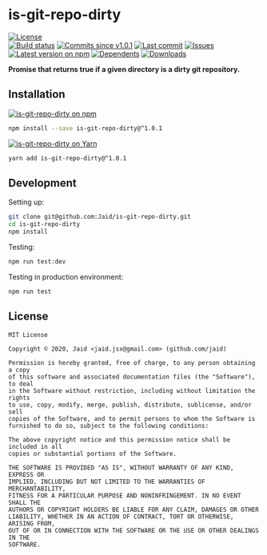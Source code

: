 # is-git-repo-dirty


<a href="https://raw.githubusercontent.com/Jaid/is-git-repo-dirty/master/license.txt"><img src="https://img.shields.io/github/license/Jaid/is-git-repo-dirty?style=flat-square" alt="License"/></a>  
<a href="https://actions-badge.atrox.dev/Jaid/is-git-repo-dirty/goto"><img src="https://img.shields.io/endpoint.svg?style=flat-square&url=https%3A%2F%2Factions-badge.atrox.dev%2FJaid%2Fis-git-repo-dirty%2Fbadge" alt="Build status"/></a> <a href="https://github.com/Jaid/is-git-repo-dirty/commits"><img src="https://img.shields.io/github/commits-since/Jaid/is-git-repo-dirty/v1.0.1?style=flat-square&logo=github" alt="Commits since v1.0.1"/></a> <a href="https://github.com/Jaid/is-git-repo-dirty/commits"><img src="https://img.shields.io/github/last-commit/Jaid/is-git-repo-dirty?style=flat-square&logo=github" alt="Last commit"/></a> <a href="https://github.com/Jaid/is-git-repo-dirty/issues"><img src="https://img.shields.io/github/issues/Jaid/is-git-repo-dirty?style=flat-square&logo=github" alt="Issues"/></a>  
<a href="https://npmjs.com/package/is-git-repo-dirty"><img src="https://img.shields.io/npm/v/is-git-repo-dirty?style=flat-square&logo=npm&label=latest%20version" alt="Latest version on npm"/></a> <a href="https://github.com/Jaid/is-git-repo-dirty/network/dependents"><img src="https://img.shields.io/librariesio/dependents/npm/is-git-repo-dirty?style=flat-square&logo=npm" alt="Dependents"/></a> <a href="https://npmjs.com/package/is-git-repo-dirty"><img src="https://img.shields.io/npm/dm/is-git-repo-dirty?style=flat-square&logo=npm" alt="Downloads"/></a>

**Promise that returns true if a given directory is a dirty git repository.**















## Installation
<a href="https://npmjs.com/package/is-git-repo-dirty"><img src="https://img.shields.io/badge/npm-is--git--repo--dirty-C23039?style=flat-square&logo=npm" alt="is-git-repo-dirty on npm"/></a>
```bash
npm install --save is-git-repo-dirty@^1.0.1
```
<a href="https://yarnpkg.com/package/is-git-repo-dirty"><img src="https://img.shields.io/badge/Yarn-is--git--repo--dirty-2F8CB7?style=flat-square&logo=yarn&logoColor=white" alt="is-git-repo-dirty on Yarn"/></a>
```bash
yarn add is-git-repo-dirty@^1.0.1
```








## Development



Setting up:
```bash
git clone git@github.com:Jaid/is-git-repo-dirty.git
cd is-git-repo-dirty
npm install
```
Testing:
```bash
npm run test:dev
```
Testing in production environment:
```bash
npm run test
```


## License
```text
MIT License

Copyright © 2020, Jaid <jaid.jsx@gmail.com> (github.com/jaid)

Permission is hereby granted, free of charge, to any person obtaining a copy
of this software and associated documentation files (the "Software"), to deal
in the Software without restriction, including without limitation the rights
to use, copy, modify, merge, publish, distribute, sublicense, and/or sell
copies of the Software, and to permit persons to whom the Software is
furnished to do so, subject to the following conditions:

The above copyright notice and this permission notice shall be included in all
copies or substantial portions of the Software.

THE SOFTWARE IS PROVIDED "AS IS", WITHOUT WARRANTY OF ANY KIND, EXPRESS OR
IMPLIED, INCLUDING BUT NOT LIMITED TO THE WARRANTIES OF MERCHANTABILITY,
FITNESS FOR A PARTICULAR PURPOSE AND NONINFRINGEMENT. IN NO EVENT SHALL THE
AUTHORS OR COPYRIGHT HOLDERS BE LIABLE FOR ANY CLAIM, DAMAGES OR OTHER
LIABILITY, WHETHER IN AN ACTION OF CONTRACT, TORT OR OTHERWISE, ARISING FROM,
OUT OF OR IN CONNECTION WITH THE SOFTWARE OR THE USE OR OTHER DEALINGS IN THE
SOFTWARE.
```
